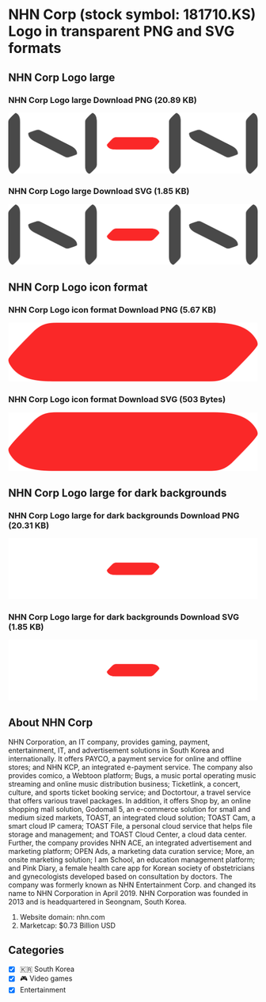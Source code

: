 # NHN Corp (stock symbol: 181710.KS) Logo in transparent PNG and SVG formats

## NHN Corp Logo large

### NHN Corp Logo large Download PNG (20.89 KB)

![NHN Corp Logo large Download PNG (20.89 KB)](/img/orig/181710.KS_BIG-887c7bcf.png)

### NHN Corp Logo large Download SVG (1.85 KB)

![NHN Corp Logo large Download SVG (1.85 KB)](/img/orig/181710.KS_BIG-015fb338.svg)

## NHN Corp Logo icon format

### NHN Corp Logo icon format Download PNG (5.67 KB)

![NHN Corp Logo icon format Download PNG (5.67 KB)](/img/orig/181710.KS-bc3c7790.png)

### NHN Corp Logo icon format Download SVG (503 Bytes)

![NHN Corp Logo icon format Download SVG (503 Bytes)](/img/orig/181710.KS-c7fb1a82.svg)

## NHN Corp Logo large for dark backgrounds

### NHN Corp Logo large for dark backgrounds Download PNG (20.31 KB)

![NHN Corp Logo large for dark backgrounds Download PNG (20.31 KB)](/img/orig/181710.KS_BIG.D-e0c171aa.png)

### NHN Corp Logo large for dark backgrounds Download SVG (1.85 KB)

![NHN Corp Logo large for dark backgrounds Download SVG (1.85 KB)](/img/orig/181710.KS_BIG.D-adb8fcb4.svg)

## About NHN Corp

NHN Corporation, an IT company, provides gaming, payment, entertainment, IT, and advertisement solutions in South Korea and internationally. It offers PAYCO, a payment service for online and offline stores; and NHN KCP, an integrated e-payment service. The company also provides comico, a Webtoon platform; Bugs, a music portal operating music streaming and online music distribution business; Ticketlink, a concert, culture, and sports ticket booking service; and Doctortour, a travel service that offers various travel packages. In addition, it offers Shop by, an online shopping mall solution, Godomall 5, an e-commerce solution for small and medium sized markets, TOAST, an integrated cloud solution; TOAST Cam, a smart cloud IP camera; TOAST File, a personal cloud service that helps file storage and management; and TOAST Cloud Center, a cloud data center. Further, the company provides NHN ACE, an integrated advertisement and marketing platform; OPEN Ads, a marketing data curation service; More, an onsite marketing solution; I am School, an education management platform; and Pink Diary, a female health care app for Korean society of obstetricians and gynecologists developed based on consultation by doctors. The company was formerly known as NHN Entertainment Corp. and changed its name to NHN Corporation in April 2019. NHN Corporation was founded in 2013 and is headquartered in Seongnam, South Korea.

1. Website domain: nhn.com
2. Marketcap: $0.73 Billion USD


## Categories
- [x] 🇰🇷 South Korea
- [x] 🎮 Video games
- [x] Entertainment
